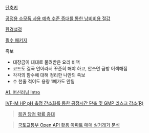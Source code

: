 [단축키](https://gist.github.com/heuiy/64d02ce5bf1ca144f43c7680e5edf9eb)

[공정용 소모품 사용 예측 수준 증대를 통한 낭비비용 절감](https://colab.research.google.com/drive/1IpcopLz5Mzc_JVaYB-WKzrGtkaHbTd5O?usp=sharing)






[환경설정](https://gist.github.com/heuiy/776e17061a60664c0e79182304c4bfdc)

[필수 패키지](https://gist.github.com/heuiy/9e3653165d2562288480e136c9b0100b)

족보
- 대장금이 대대로 물려받은 요리 비책
- 코드도 결국 언어라서 꾸준히 해야 하고, 안쓰면 금방 어색해짐
- 각각의 함수에 대해 정리한 나만의 족보
- 수 천줄 적어도 용량 1메가도 안됨

[A1. 머신러닝 Intro](https://colab.research.google.com/drive/1a_mS84ew6mU-x-PUY5S5Ry1IBuIkD9FX?usp=sharing)

[IVF-M HP pH 측정 간소화를 통한 공정시간 단축 및 GMP 리스크 감소(R)](https://colab.research.google.com/drive/1YhghpUfPiz1-LGmCBesENk9r_SXb6Izg?usp=sharing)




> [복권 당첨 확률 증대 ](https://gist.github.com/heuiy/05fbd4ab42427c8b937a0afd491d1ebe)

> [국토교통부 Open API 활용 아파트 매매 실거래가 분석](https://colab.research.google.com/drive/1pwbE6Jkahti9RHAGU0Ex8VWWRgcd4vkF)
